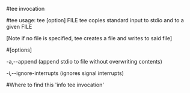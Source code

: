 #tee invocation 
	
#tee usage: 
tee [option] FILE 
tee copies standard input to stdio and to a given FILE

[Note if no file is specified, tee creates a file and writes to said file]

#[options] 

-a,--append (append stdio to file without overwriting contents)

-i,--ignore-interrupts (ignores signal interrupts)

#Where to find this
'info tee invocation'
